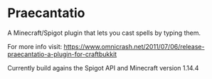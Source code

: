 # Praecantatio
A Minecraft/Spigot plugin that lets you cast spells by typing them.

For more info visit: https://www.omnicrash.net/2011/07/06/release-praecantatio-a-plugin-for-craftbukkit

Currently build agains the Spigot API and Minecraft version 1.14.4

